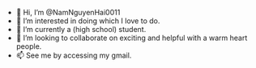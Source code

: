 - 👋 Hi, I’m @NamNguyenHai0011
- 👀 I’m interested in doing which I love to do.
- 🌱 I’m currently a (high school) student.
- 💞️ I’m looking to collaborate on exciting and helpful with a warm heart people.
- 📫 See me by accessing my gmail.

<!---
NamNguyenHai0011/something-with-something is a ✨ special ✨ repository because my intro appears on your GitHub profile.
You can click the Preview link to take a look at your changes.
--->
